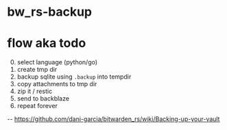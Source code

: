 # bw_rs-backup

# flow aka todo
0. select language (python/go)
1. create tmp dir
2. backup sqlite using `.backup` into tempdir
3. copy attachments to tmp dir
4. zip it / restic
5. send to backblaze
6. repeat forever

--
https://github.com/dani-garcia/bitwarden_rs/wiki/Backing-up-your-vault
